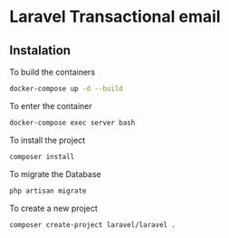 # Laravel Transactional email

## Instalation
To build the containers
```bash
docker-compose up -d --build
```

To enter the container
```bash
docker-compose exec server bash
```

To install the project
```bash
composer install
```

To migrate the Database 
```bash
php artisan migrate
```

To create a new project
```bash
composer create-project laravel/laravel .
```